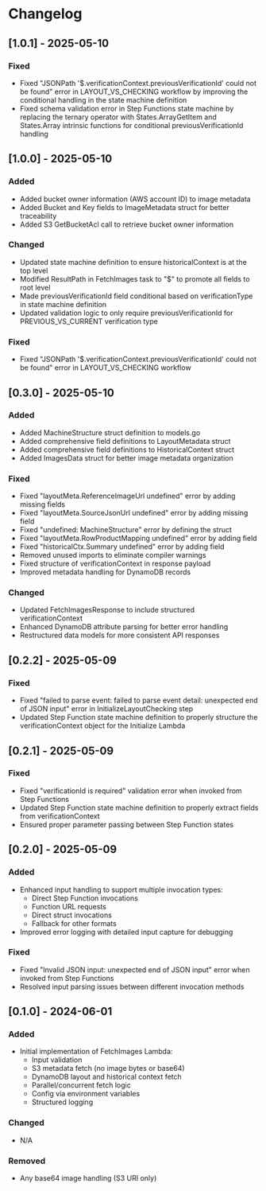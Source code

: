 # Changelog

## [1.0.1] - 2025-05-10

### Fixed
- Fixed "JSONPath '$.verificationContext.previousVerificationId' could not be found" error in LAYOUT_VS_CHECKING workflow by improving the conditional handling in the state machine definition
- Fixed schema validation error in Step Functions state machine by replacing the ternary operator with States.ArrayGetItem and States.Array intrinsic functions for conditional previousVerificationId handling

## [1.0.0] - 2025-05-10

### Added
- Added bucket owner information (AWS account ID) to image metadata
- Added Bucket and Key fields to ImageMetadata struct for better traceability
- Added S3 GetBucketAcl call to retrieve bucket owner information

### Changed
- Updated state machine definition to ensure historicalContext is at the top level
- Modified ResultPath in FetchImages task to "$" to promote all fields to root level
- Made previousVerificationId field conditional based on verificationType in state machine definition
- Updated validation logic to only require previousVerificationId for PREVIOUS_VS_CURRENT verification type

### Fixed
- Fixed "JSONPath '$.verificationContext.previousVerificationId' could not be found" error in LAYOUT_VS_CHECKING workflow

## [0.3.0] - 2025-05-10

### Added
- Added MachineStructure struct definition to models.go
- Added comprehensive field definitions to LayoutMetadata struct
- Added comprehensive field definitions to HistoricalContext struct
- Added ImagesData struct for better image metadata organization

### Fixed
- Fixed "layoutMeta.ReferenceImageUrl undefined" error by adding missing fields
- Fixed "layoutMeta.SourceJsonUrl undefined" error by adding missing field
- Fixed "undefined: MachineStructure" error by defining the struct
- Fixed "layoutMeta.RowProductMapping undefined" error by adding field
- Fixed "historicalCtx.Summary undefined" error by adding field
- Removed unused imports to eliminate compiler warnings
- Fixed structure of verificationContext in response payload
- Improved metadata handling for DynamoDB records

### Changed
- Updated FetchImagesResponse to include structured verificationContext
- Enhanced DynamoDB attribute parsing for better error handling
- Restructured data models for more consistent API responses

## [0.2.2] - 2025-05-09

### Fixed
- Fixed "failed to parse event: failed to parse event detail: unexpected end of JSON input" error in InitializeLayoutChecking step
- Updated Step Function state machine definition to properly structure the verificationContext object for the Initialize Lambda

## [0.2.1] - 2025-05-09

### Fixed
- Fixed "verificationId is required" validation error when invoked from Step Functions
- Updated Step Function state machine definition to properly extract fields from verificationContext
- Ensured proper parameter passing between Step Function states

## [0.2.0] - 2025-05-09

### Added
- Enhanced input handling to support multiple invocation types:
  - Direct Step Function invocations
  - Function URL requests
  - Direct struct invocations
  - Fallback for other formats
- Improved error logging with detailed input capture for debugging

### Fixed
- Fixed "Invalid JSON input: unexpected end of JSON input" error when invoked from Step Functions
- Resolved input parsing issues between different invocation methods

## [0.1.0] - 2024-06-01

### Added
- Initial implementation of FetchImages Lambda:
  - Input validation
  - S3 metadata fetch (no image bytes or base64)
  - DynamoDB layout and historical context fetch
  - Parallel/concurrent fetch logic
  - Config via environment variables
  - Structured logging

### Changed
- N/A

### Removed
- Any base64 image handling (S3 URI only)
